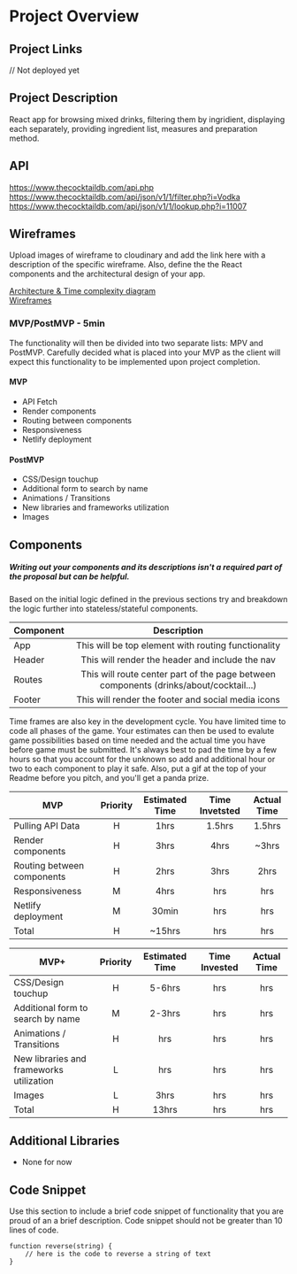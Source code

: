 # Project Overview

## Project Links

// Not deployed yet

## Project Description

React app for browsing mixed drinks, filtering them by ingridient, displaying each separately, providing ingredient list, measures and preparation method.

## API

https://www.thecocktaildb.com/api.php  
https://www.thecocktaildb.com/api/json/v1/1/filter.php?i=Vodka  
https://www.thecocktaildb.com/api/json/v1/1/lookup.php?i=11007

## Wireframes

Upload images of wireframe to cloudinary and add the link here with a description of the specific wireframe. Also, define the the React components and the architectural design of your app.

[Architecture & Time complexity diagram](https://i.imgur.com/5utKl4J.jpg)  
[Wireframes](https://i.imgur.com/eZVA4TN.jpg)

### MVP/PostMVP - 5min

The functionality will then be divided into two separate lists: MPV and PostMVP. Carefully decided what is placed into your MVP as the client will expect this functionality to be implemented upon project completion.

#### MVP

- API Fetch
- Render components
- Routing between components
- Responsiveness
- Netlify deployment

#### PostMVP

- CSS/Design touchup
- Additional form to search by name
- Animations / Transitions
- New libraries and frameworks utilization
- Images

## Components

##### Writing out your components and its descriptions isn't a required part of the proposal but can be helpful.

Based on the initial logic defined in the previous sections try and breakdown the logic further into stateless/stateful components.

| Component |                                      Description                                      |
| --------- | :-----------------------------------------------------------------------------------: |
| App       |                  This will be top element with routing functionality                  |
| Header    |                    This will render the header and include the nav                    |
| Routes    | This will route center part of the page between components (drinks/about/cocktail...) |
| Footer    |                  This will render the footer and social media icons                   |

Time frames are also key in the development cycle. You have limited time to code all phases of the game. Your estimates can then be used to evalute game possibilities based on time needed and the actual time you have before game must be submitted. It's always best to pad the time by a few hours so that you account for the unknown so add and additional hour or two to each component to play it safe. Also, put a gif at the top of your Readme before you pitch, and you'll get a panda prize.

| MVP                        | Priority | Estimated Time | Time Invetsted | Actual Time |
| -------------------------- | :------: | :------------: | :------------: | :---------: |
| Pulling API Data           |    H     |      1hrs      |     1.5hrs     |   1.5hrs    |
| Render components          |    H     |      3hrs      |      4hrs      |    ~3hrs    |
| Routing between components |    H     |      2hrs      |      3hrs      |    2hrs     |
| Responsiveness             |    M     |      4hrs      |      hrs       |     hrs     |
| Netlify deployment         |    M     |     30min      |      hrs       |     hrs     |
| Total                      |    H     |     ~15hrs     |      hrs       |     hrs     |

| MVP+                                     | Priority | Estimated Time | Time Invested | Actual Time |
| ---------------------------------------- | :------: | :------------: | :-----------: | :---------: |
| CSS/Design touchup                       |    H     |     5-6hrs     |      hrs      |     hrs     |
| Additional form to search by name        |    M     |     2-3hrs     |      hrs      |     hrs     |
| Animations / Transitions                 |    H     |      hrs       |      hrs      |     hrs     |
| New libraries and frameworks utilization |    L     |      hrs       |      hrs      |     hrs     |
| Images                                   |    L     |      3hrs      |      hrs      |     hrs     |
| Total                                    |    H     |     13hrs      |      hrs      |     hrs     |

## Additional Libraries

- None for now

## Code Snippet

Use this section to include a brief code snippet of functionality that you are proud of an a brief description. Code snippet should not be greater than 10 lines of code.

```
function reverse(string) {
	// here is the code to reverse a string of text
}
```
